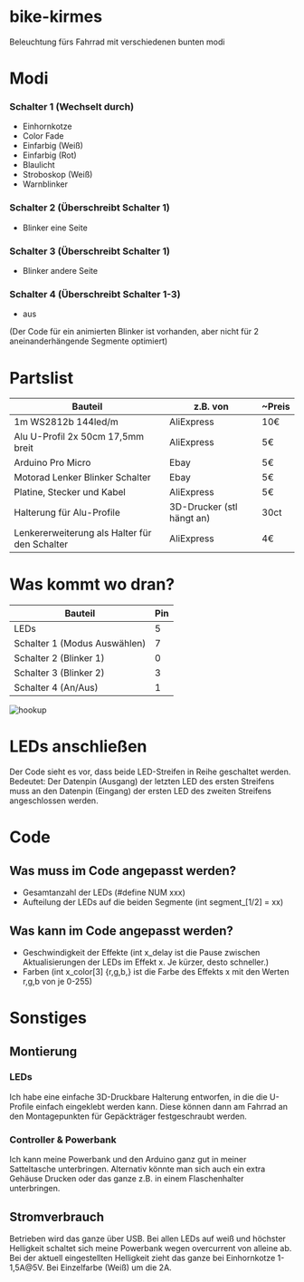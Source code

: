 # bike-kirmes
Beleuchtung fürs Fahrrad mit verschiedenen bunten modi

# Modi
### Schalter 1 (Wechselt durch)
- Einhornkotze
- Color Fade
- Einfarbig (Weiß)
- Einfarbig (Rot)
- Blaulicht
- Stroboskop (Weiß)
- Warnblinker
### Schalter 2 (Überschreibt Schalter 1)
- Blinker eine Seite
### Schalter 3 (Überschreibt Schalter 1)
- Blinker andere Seite
### Schalter 4 (Überschreibt Schalter 1-3)
- aus

(Der Code für ein animierten Blinker ist vorhanden, aber nicht für 2 aneinanderhängende Segmente optimiert)

# Partslist
|Bauteil|z.B. von |~Preis|
|--|--|-|
|1m WS2812b 144led/m | AliExpress | 10€ |
|Alu U-Profil 2x 50cm 17,5mm breit |AliExpress | 5€ |
|Arduino Pro Micro | Ebay | 5€|
|Motorad Lenker Blinker Schalter | Ebay | 5€ |
|Platine, Stecker und Kabel|AliExpress|5€|
|Halterung für Alu-Profile|3D-Drucker (stl hängt an)|30ct|
|Lenkererweiterung als Halter für den Schalter|AliExpress|4€|

# Was kommt wo dran?
|Bauteil|Pin|
|-|-|
|LEDs|5|
|Schalter 1 (Modus Auswählen)|7|
|Schalter 2 (Blinker 1)|0|
|Schalter 3 (Blinker 2)|3|
|Schalter 4 (An/Aus)|1|

![hookup](https://user-images.githubusercontent.com/24511715/146252441-660fef14-19ac-4e3d-aa8d-00fcd79b262b.png)

# LEDs anschließen
Der Code sieht es vor, dass beide LED-Streifen in Reihe geschaltet werden.
Bedeutet: Der Datenpin (Ausgang) der letzten LED des ersten Streifens muss an den Datenpin (Eingang) der ersten LED des zweiten Streifens angeschlossen werden.
# Code
## Was muss im Code angepasst werden?
- Gesamtanzahl der LEDs (#define NUM xxx)
- Aufteilung der LEDs auf die beiden Segmente (int segment_[1/2] = xx)

## Was kann im Code angepasst werden?
- Geschwindigkeit der Effekte (int x_delay ist die Pause zwischen Aktualisierungen der LEDs im Effekt x. Je kürzer, desto schneller.)
- Farben (int x_color[3] {r,g,b,} ist die Farbe des Effekts x mit den Werten r,g,b von je 0-255)

# Sonstiges
## Montierung
### LEDs
Ich habe eine einfache 3D-Druckbare Halterung entworfen, in die die U-Profile einfach eingeklebt werden kann. Diese können dann am Fahrrad an den Montagepunkten für Gepäckträger festgeschraubt werden. 
### Controller & Powerbank
Ich kann meine Powerbank und den Arduino ganz gut in meiner Satteltasche unterbringen. Alternativ könnte man sich auch ein extra Gehäuse Drucken oder das ganze z.B. in einem Flaschenhalter unterbringen.

## Stromverbrauch
Betrieben wird das ganze über USB. Bei allen LEDs auf weiß und höchster Helligkeit schaltet sich meine Powerbank wegen overcurrent von alleine ab. Bei der aktuell eingestellten Helligkeit zieht das ganze bei Einhornkotze 1-1,5A@5V. Bei Einzelfarbe (Weiß) um die 2A.
